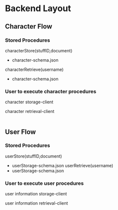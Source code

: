 
# Backend Layout

## Character Flow

### Stored Procedures

characterStore(stuffID,document)
* character-schema.json

characterRetrieve(username)
* character-schema.json

### User to execute character procedures
character storage-client

character retrieval-client
<br><br>
## User Flow

### Stored Procedures

userStore(stuffID,document)
* userStorage-schema.json
userRetrieve(username)
* userStorage-schema.json

### User to execute user procedures
user information storage-client

user information retrieval-client
